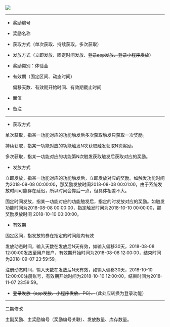 ![](/assets/Q10.png)

---

* 奖励编号

* 奖励名称

* 获取方式（单次获取、持续获取，多次获取）

* 发放方式（立即发放、固定时间发放、~~登录app发放、登录小程序发放~~）

* 奖励类别：体验金

* 有效期（固定区间、动态时间）

  偏移天数、有效期开始时间、有效期截止时间

* 面值

* 备注

---

* 获取方式

单次获取，指某一功能对应的功能触发后多次获取触发只获取一次奖励。

持续获取，指某一功能对应的功能触发N次获取触发获取N次奖励。

多次获取，指某一功能对应的功能第N次触发获取触发后获取对应的奖励。

* 发放方式

立即发放，指某一功能对应的功能触发后，立即发放对应的奖励。如触发功能时间为2018-08-08 00:00:00，那奖励发放时间2018-08-08 00:01:00，由于系统发放时间可能存在延迟，所以时间会靠后一点，但具体相差不大。

固定时间发放，指某一功能对应的功能触发后，指定的时发放对应的奖励。如触发功能时间为2018-08-08 00:00:00，指定触发时间为2018-10-10 00:00:00，那奖励发放时间 2018-10-10 00:00:00。

* 有效期

固定区间，指发放的券在指定的时间段内有效

发放动态时间，输入天数在发放后N天有效，如输入偏移30天，2018-08-08 12:00:00发放至用户账户，有效期开始时间为2018-08-08 12:00:00，结束时间为2018-09-07 23:59:59。

注册动态时间，输入天数在发放后N天有效，如输入偏移30天，2018-10-10 12:00:00注册账号，有效期开始时间为2018-10-10 12:00:00，结束时间为2018-11-07 23:59:59。

* ~~登录发放（app发放、小程序发放、PC）、~~（此处应转换为登录功能）

---

二期修改

主副奖励、主奖励编号（奖励编号关联）、发放数量、库存数量。

